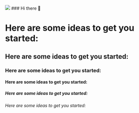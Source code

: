 <img src="https://capsule-render.vercel.app/api?type=waving&color=auto&height=300&section=header&text=capsule render&fontSize=90" />
### Hi there 👋

<h1>Here are some ideas to get you started:</h1>
<h2>Here are some ideas to get you started:</h2>
<h3>Here are some ideas to get you started:</h3>
<h4>Here are some ideas to get you started:</h4>
<h5>Here are some ideas to get you started:</h5>
<h6>Here are some ideas to get you started:</h6>
<!--
**byeongmin-publishing/byeongmin-publishing** is a ✨ _special_ ✨ repository because its `README.md` (this file) appears on your GitHub profile.

Here are some ideas to get you started:

- 🔭 I’m currently working on ...
- 🌱 I’m currently learning ...
- 👯 I’m looking to collaborate on ...
- 🤔 I’m looking for help with ...
- 💬 Ask me about ...
- 😄 Pronouns: ...
- ⚡ Fun fact: ...
-->
